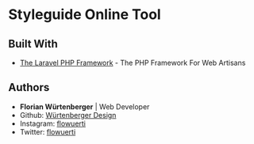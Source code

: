 # Styleguide Online Tool

## Built With

-   [The Laravel PHP Framework](https://github.com/laravel) - The PHP Framework For Web Artisans


## Authors
-   **Florian Würtenberger** | Web Developer
- Github: [Würtenberger Design](https://github.com/wuertenberger-design)
- Instagram: [flowuerti](https://www.instagram.com/flowuerti/)
- Twitter: [flowuerti](https://twitter.com/flowuerti)
